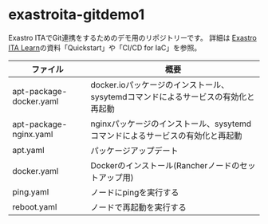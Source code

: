 # exastroita-gitdemo1

Exastro ITAでGit連携をするためのデモ用のリポジトリーです。
詳細は [Exastro ITA Learn](https://exastro-suite.github.io/it-automation-docs/learn_ja.html)の資料「Quickstart」や「CI/CD for IaC」を参照。

| ファイル | 概要 |
|--|--|
| apt-package-docker.yaml | docker.ioパッケージのインストール、sysytemdコマンドによるサービスの有効化と再起動 |
| apt-package-nginx.yaml | nginxパッケージのインストール、sysytemdコマンドによるサービスの有効化と再起動 |
| apt.yaml | パッケージアップデート |
| docker.yaml | Dockerのインストール(Rancherノードのセットアップ用) |
| ping.yaml | ノードにpingを実行する |
| reboot.yaml | ノードで再起動を実行する |
